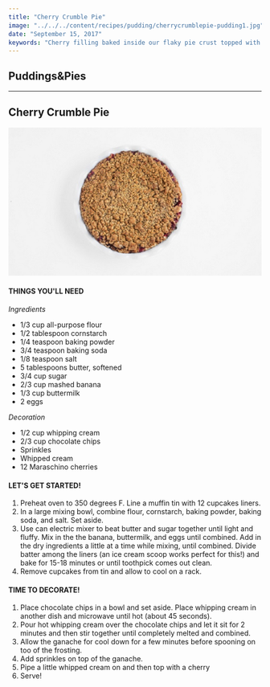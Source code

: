 ```yaml
---
title: "Cherry Crumble Pie"
image: "../../../content/recipes/pudding/cherrycrumblepie-pudding1.jpg"
date: "September 15, 2017"
keywords: "Cherry filling baked inside our flaky pie crust topped with our signature crumble."
---
```

## Puddings&Pies
---
## Cherry Crumble Pie

![Image](../../../content/recipes/pudding/cherrycrumblepie-pudding1.jpg)

#### THINGS YOU'LL NEED
_Ingredients_

- 1/3 cup all-purpose flour
- 1/2 tablespoon cornstarch
- 1/4 teaspoon baking powder
- 3/4 teaspoon baking soda
- 1/8 teaspoon salt
- 5 tablespoons butter, softened
- 3/4 cup sugar
- 2/3 cup mashed banana
- 1/3 cup buttermilk
- 2 eggs

_Decoration_

- 1/2 cup whipping cream
- 2/3 cup chocolate chips
- Sprinkles
- Whipped cream
- 12 Maraschino cherries

#### LET'S GET STARTED!

1. Preheat oven to 350 degrees F. Line a muffin tin with 12 cupcakes liners.
2. In a large mixing bowl, combine flour, cornstarch, baking powder, baking soda, and salt. Set aside.
3. Use can electric mixer to beat butter and sugar together until light and fluffy. Mix in the the banana, buttermilk, and eggs until combined. Add in the dry ingredients a little at a time while mixing, until combined. Divide batter among the liners (an ice cream scoop works perfect for this!) and bake for 15-18 minutes or until toothpick comes out clean.
4. Remove cupcakes from tin and allow to cool on a rack.

#### TIME TO DECORATE!

1. Place chocolate chips in a bowl and set aside. Place whipping cream in another dish and microwave until hot (about 45 seconds).
2. Pour hot whipping cream over the chocolate chips and let it sit for 2 minutes and then stir together until completely melted and combined.
3. Allow the ganache for cool down for a few minutes before spooning on too of the frosting.
4. Add sprinkles on top of the ganache.
5. Pipe a little whipped cream on and then top with a cherry
6. Serve!